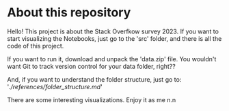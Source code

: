 # About this repository

Hello! This project is about the Stack Overfkow survey 2023.
If you want to start visualizing the Notebooks, just go to the 'src' folder, and there is all the code of this project. 

If you want to run it, download and unpack the 'data.zip' file. You wouldn't want Git to track version control for your data folder, right??

And, if you want to understand the folder structure, just go to: 
'*./references/folder_structure.md*'

There are some interesting visualizations. Enjoy it as me n.n 